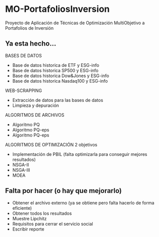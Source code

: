 # MO-PortafoliosInversion
Proyecto de Aplicación de Técnicas de Optimización MultiObjetivo a Portafolios de Inversión

## Ya esta hecho... 

BASES DE DATOS 
* Base de datos historica de ETF y ESG-info 
* Base de datos historica SP500 y ESG-info 
* Base de datos historica Dow&Jones y ESG-info 
* Base de datos historica Nasdaq100 y ESG-info

WEB-SCRAPPING 
* Extracción de datos para las bases de datos 
* Limpieza y depuración

ALGORITMOS DE ARCHIVOS 
* Algoritmo PQ
* Algoritmo PQ-eps
* Algoritmo PQ-eps 

ALGORITMOS DE OPTIMIZACIÓN 2 objetivos  
* Implementación de PBIL (falta optimizarla para conseguir mejores resultados) 
* NSGA-II 
* NSGA-III 
* MOEA 

## Falta por hacer (o hay que mejorarlo) 

* Obtener el archivo externo (ya se obtiene pero falta hacerlo de forma eficiente) 
* Obtener todos los resultados 
* Muestre Lipchitz 
* Requisitos para cerrar el servicio social 
* Escribir reporte 
